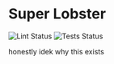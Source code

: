 # Super Lobster

![Lint Status](https://github.com/baconsenpaii/super-lobster/actions/workflows/lint.yml/badge.svg)
![Tests Status](https://github.com/baconsenpaii/super-lobster/actions/workflows/tests.yml/badge.svg)

honestly idek why this exists